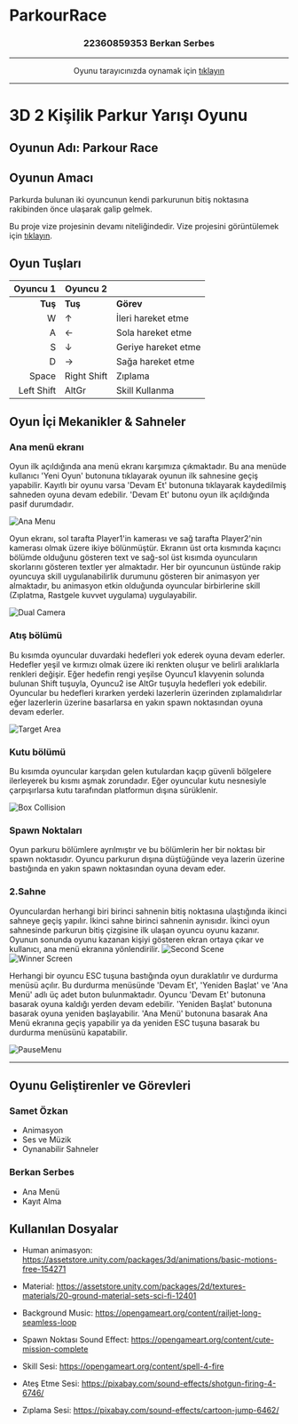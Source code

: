 # ParkourRace
<h3 align="center">22360859353 Berkan Serbes</h3>

<hr>
<p align="center">Oyunu tarayıcınızda oynamak için <a href="https://simmer.io/@berkanserbes/parkour-race" target="_blank"> tıklayın</a></p>
<hr>

# 3D 2 Kişilik Parkur Yarışı Oyunu 

## Oyunun Adı: Parkour Race 

## Oyunun Amacı
Parkurda bulunan iki oyuncunun kendi parkurunun bitiş noktasına rakibinden önce ulaşarak galip gelmek.

Bu proje vize projesinin devamı niteliğindedir. Vize projesini görüntülemek için <a href="https://github.com/berkanserbes/OyunProgramlama_VizeProjesi" target="_blank">tıklayın</a>.

## Oyun Tuşları

| **Oyuncu 1** | **Oyuncu 2** |      |
|-------------:|-------------|-------|
| **Tuş**      | **Tuş**     | **Görev** |
| W            |    ↑        | İleri hareket etme         |
| A            |    ←        | Sola hareket etme          |
| S            |    ↓        | Geriye hareket etme        |
| D            |    →        | Sağa hareket etme          |
| Space        |    Right Shift | Zıplama                 |
| Left Shift   |    AltGr        | Skill Kullanma         |

## Oyun İçi Mekanikler & Sahneler

### Ana menü ekranı

Oyun ilk açıldığında ana menü ekranı karşımıza çıkmaktadır. Bu ana menüde kullanıcı 'Yeni Oyun' butonuna tıklayarak oyunun ilk sahnesine geçiş yapabilir.
Kayıtlı bir oyunu varsa 'Devam Et' butonuna tıklayarak kaydedilmiş sahneden oyuna devam edebilir. 'Devam Et' butonu oyun ilk açıldığında pasif durumdadır.

![Ana Menu](https://github.com/berkanserbes/OyunProgramlama_FinalProjesi/blob/main/ScreenShots/MainMenu.png?raw=true)

Oyun ekranı, sol tarafta Player1'in kamerası ve sağ tarafta Player2'nin kamerası olmak üzere ikiye bölünmüştür. Ekranın üst orta kısmında kaçıncı bölümde olduğunu gösteren text ve sağ-sol üst kısımda oyuncuların skorlarını gösteren textler yer almaktadır. Her bir oyuncunun üstünde rakip oyuncuya skill uygulanabilirlik durumunu gösteren bir animasyon yer almaktadır, bu animasyon etkin olduğunda oyuncular birbirlerine skill (Zıplatma, Rastgele kuvvet uygulama) uygulayabilir.

![Dual Camera](https://github.com/berkanserbes/OyunProgramlama_FinalProjesi/blob/main/ScreenShots/sahne1.png?raw=true)

### Atış bölümü

Bu kısımda oyuncular duvardaki hedefleri yok ederek oyuna devam ederler. Hedefler yeşil ve kırmızı olmak üzere iki renkten oluşur ve belirli aralıklarla renkleri değişir. Eğer hedefin rengi yeşilse Oyuncu1 klavyenin solunda bulunan Shift tuşuyla, Oyuncu2 ise AltGr tuşuyla hedefleri yok edebilir. Oyuncular bu hedefleri kırarken yerdeki lazerlerin üzerinden zıplamalıdırlar eğer lazerlerin üzerine basarlarsa en yakın spawn noktasından oyuna devam ederler.

![Target Area](https://github.com/berkanserbes/OyunProgramlama_FinalProjesi/blob/main/ScreenShots/fireLaser.png?raw=true)

### Kutu bölümü

Bu kısımda oyuncular karşıdan gelen kutulardan kaçıp güvenli bölgelere ilerleyerek bu kısmı aşmak zorundadır. Eğer oyuncular kutu nesnesiyle çarpışırlarsa kutu tarafından platformun dışına sürüklenir.

![Box Collision](https://github.com/berkanserbes/OyunProgramlama_FinalProjesi/blob/main/ScreenShots/BoxCollision.png?raw=true)

### Spawn Noktaları

Oyun parkuru bölümlere ayrılmıştır ve bu bölümlerin her bir noktası bir spawn noktasıdır. Oyuncu parkurun dışına düştüğünde veya lazerin üzerine bastığında en yakın spawn noktasından oyuna devam eder.


### 2.Sahne

Oyunculardan herhangi biri birinci sahnenin bitiş noktasına ulaştığında ikinci sahneye geçiş yapılır. İkinci sahne birinci sahnenin aynısıdır.
İkinci oyun sahnesinde parkurun bitiş çizgisine ilk ulaşan oyuncu oyunu kazanır. Oyunun sonunda oyunu kazanan kişiyi gösteren ekran ortaya çıkar ve kullanıcı, ana menü ekranına yönlendirilir.
![Second Scene](https://github.com/berkanserbes/OyunProgramlama_FinalProjesi/blob/main/ScreenShots/sahne2.png?raw=true)
![Winner Screen](https://github.com/berkanserbes/OyunProgramlama_FinalProjesi/blob/main/ScreenShots/winScreen.png?raw=true)


Herhangi bir oyuncu ESC tuşuna bastığında oyun duraklatılır ve durdurma menüsü açılır. Bu durdurma menüsünde 'Devam Et', 'Yeniden Başlat' ve 'Ana Menü' adlı üç adet buton bulunmaktadır. Oyuncu 'Devam Et' butonuna basarak oyuna kaldığı yerden devam edebilir. 'Yeniden Başlat' butonuna basarak oyuna yeniden başlayabilir. 'Ana Menü' butonuna basarak Ana Menü ekranına geçiş yapabilir ya da yeniden ESC tuşuna basarak bu durdurma menüsünü kapatabilir.

![PauseMenu](https://github.com/berkanserbes/OyunProgramlama_FinalProjesi/blob/main/ScreenShots/pauseMenu.png?raw=true)

<hr>

## Oyunu Geliştirenler ve Görevleri

<h3>Samet Özkan</h3>

* Animasyon
* Ses ve Müzik
* Oynanabilir Sahneler

<h3>Berkan Serbes</h3>

* Ana Menü
* Kayıt Alma

## Kullanılan Dosyalar

* <p> Human animasyon: <a href="https://assetstore.unity.com/packages/3d/animations/basic-motions-free-154271">https://assetstore.unity.com/packages/3d/animations/basic-motions-free-154271</a> </p>
* <p> Material: <a href="https://assetstore.unity.com/packages/2d/textures-materials/20-ground-material-sets-sci-fi-12401">https://assetstore.unity.com/packages/2d/textures-materials/20-ground-material-sets-sci-fi-12401</a></p> 
* <p> Background Music: <a href="https://opengameart.org/content/railjet-long-seamless-loop">https://opengameart.org/content/railjet-long-seamless-loop</a></p>
* <p> Spawn Noktası Sound Effect: <a href="https://opengameart.org/content/cute-mission-complete">https://opengameart.org/content/cute-mission-complete</a></p>
* <p> Skill Sesi: <a href="https://opengameart.org/content/spell-4-fire">https://opengameart.org/content/spell-4-fire</a></p>
* <p> Ateş Etme Sesi: <a href="https://pixabay.com/sound-effects/shotgun-firing-4-6746/">https://pixabay.com/sound-effects/shotgun-firing-4-6746/</a></p>
* <p> Zıplama Sesi: <a href="https://pixabay.com/sound-effects/cartoon-jump-6462/">https://pixabay.com/sound-effects/cartoon-jump-6462/</a></p>